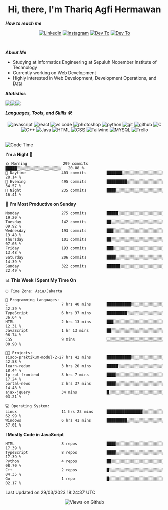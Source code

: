 <div align="center">
  <h1>Hi, there, I'm Thariq Agfi Hermawan</h1>
</div>


***How to reach me***
<p align='center'>
   <a href="https://www.linkedin.com/in/thariqagfihermawan" target="_blank"><img src="https://img.shields.io/badge/LinkedIn-0077B5?style=for-the-badge&logo=linkedin&logoColor=white" alt="LinkedIn"></a>
   <a href="https://www.instagram.com/thoriqagfi" target="_blank"><img src="https://img.shields.io/badge/Instagram-E4405F?style=for-the-badge&logo=instagram&logoColor=white" alt="Instagram"></a>
   <a href="https://medium.com/@thoriq.aghfi60" target="_blank"><img src="https://img.shields.io/badge/Medium-12100E?style=for-the-badge&logo=medium&logoColor=white" alt="Dev To"></a>
   <a href="https://linktr.ee/thoriqagfi" target="_blank"><img src="https://img.shields.io/badge/linktree-1de9b6?style=for-the-badge&logo=linktree&logoColor=white" alt="Dev To"></a>
</p>

<br>

***About Me***
- Studying at Informatics Engineering at Sepuluh Nopember Institute of Technology
- Currently working on Web Development
- Highly interested in Web Development, Development Operations, and Data

***Statistics***

<!-- [![GitHub Streak](http://github-readme-streak-stats.herokuapp.com?user=thoriqagfi&theme=dark)](https://git.io/streak-stats) -->

<div align="center">
  <div style="display: flex;">
    <img src="http://github-readme-streak-stats.herokuapp.com?user=thoriqagfi&theme=chartreuse-dark"/>
    <img src="https://github-readme-stats.vercel.app/api/top-langs/?username=thoriqagfi&layout=compact&&theme=chartreuse-dark&langs_count=8)](https://github.com/thoriqagfi"/>
    <img src="https://github-readme-stats.vercel.app/api?username=thoriqagfi&show_icons=true&theme=chartreuse-dark"/>
  </div>
</div>

<!-- [![Top Langs](https://github-readme-stats.vercel.app/api/top-langs/?username=thoriqagfi&layout=compact&&theme=chartreuse-dark&langs_count=8)](https://github.com/thoriqagfi)
< ![Agfi's GitHub stats](https://github-readme-stats.vercel.app/api?username=thoriqagfi&show_icons=true&theme=chartreuse-dark) -->

***Languages, Tools, and Skills 🛠***

  <div align="center">
    <img src="https://img.shields.io/badge/JavaScript-F7DF1E?style=for-the-badge&logo=javascript&logoColor=black" alt="javascript" />
    <img src="https://img.shields.io/badge/React-61DAFB?style=for-the-badge&logo=react&logoColor=black" alt="react" />
    <img src="https://img.shields.io/badge/vs%20code-007ACC?style=for-the-badge&logo=visual%20studio%20code&logoColor=white" alt="vs code" />
    <img src="https://img.shields.io/badge/adobe%20photoshop-31A8FF?style=for-the-badge&logo=adobe%20photoshop&logoColor=white" alt="photoshop" />
    <img src="https://img.shields.io/badge/python-3776AB?style=for-the-badge&logo=python&logoColor=white" alt="python" />
    <img src="https://img.shields.io/badge/Git-F05032?style=for-the-badge&logo=git&logoColor=white" alt="git" />
    <img src="https://img.shields.io/badge/GitHub-100000?style=for-the-badge&logo=github&logoColor=white" alt="github" />
    <img src="https://img.shields.io/badge/c-%2300599C.svg?style=for-the-badge&logo=c&logoColor=white" alt="C" />
    <img src="https://img.shields.io/badge/c++-%2300599C.svg?style=for-the-badge&logo=c%2B%2B&logoColor=white" alt="C++" />
    <img src="https://img.shields.io/badge/Java-ED8B00?style=for-the-badge&logo=java&logoColor=white" alt="Java"/>
    <img src="https://img.shields.io/badge/HTML5-E34F26?style=for-the-badge&logo=html5&logoColor=white" alt="HTML" />
    <img src="https://img.shields.io/badge/CSS-239120?&style=for-the-badge&logo=css3&logoColor=white" alt ="CSS" />
    <img src="https://img.shields.io/badge/tailwindcss-%2338B2AC.svg?style=for-the-badge&logo=tailwind-css&logoColor=white" alt="Tailwind" />
    <img src="https://img.shields.io/badge/MySQL-00000F?style=for-the-badge&logo=mysql&logoColor=white" alt="MYSQL" />
    <img src="https://img.shields.io/badge/Trello-%23026AA7.svg?style=for-the-badge&logo=Trello&logoColor=white" alt="Trello" />
  </div><br>

<!--START_SECTION:waka-->
![Code Time](http://img.shields.io/badge/Code%20Time-246%20hrs%2010%20mins-blue)

**I'm a Night 🦉** 

```text
🌞 Morning                299 commits         █████░░░░░░░░░░░░░░░░░░░░   20.88 % 
🌆 Daytime                403 commits         ███████░░░░░░░░░░░░░░░░░░   28.14 % 
🌃 Evening                495 commits         █████████░░░░░░░░░░░░░░░░   34.57 % 
🌙 Night                  235 commits         ████░░░░░░░░░░░░░░░░░░░░░   16.41 % 
```
📅 **I'm Most Productive on Sunday** 

```text
Monday                   275 commits         █████░░░░░░░░░░░░░░░░░░░░   19.20 % 
Tuesday                  142 commits         ██░░░░░░░░░░░░░░░░░░░░░░░   09.92 % 
Wednesday                193 commits         ███░░░░░░░░░░░░░░░░░░░░░░   13.48 % 
Thursday                 101 commits         ██░░░░░░░░░░░░░░░░░░░░░░░   07.05 % 
Friday                   193 commits         ███░░░░░░░░░░░░░░░░░░░░░░   13.48 % 
Saturday                 206 commits         ████░░░░░░░░░░░░░░░░░░░░░   14.39 % 
Sunday                   322 commits         ██████░░░░░░░░░░░░░░░░░░░   22.49 % 
```


📊 **This Week I Spent My Time On** 

```text
🕑︎ Time Zone: Asia/Jakarta

💬 Programming Languages: 
C                        7 hrs 40 mins       ███████████░░░░░░░░░░░░░░   42.39 % 
TypeScript               6 hrs 37 mins       █████████░░░░░░░░░░░░░░░░   36.64 % 
HTML                     2 hrs 13 mins       ███░░░░░░░░░░░░░░░░░░░░░░   12.31 % 
JavaScript               1 hr 13 mins        ██░░░░░░░░░░░░░░░░░░░░░░░   06.74 % 
CSS                      9 mins              ░░░░░░░░░░░░░░░░░░░░░░░░░   00.90 % 

🐱‍💻 Projects: 
sisop-praktikum-modul-2-27 hrs 42 mins       ███████████░░░░░░░░░░░░░░   42.58 % 
learn-redux              3 hrs 20 mins       █████░░░░░░░░░░░░░░░░░░░░   18.44 % 
fp-rpl-frontend          3 hrs 7 mins        ████░░░░░░░░░░░░░░░░░░░░░   17.24 % 
portal-news              2 hrs 37 mins       ████░░░░░░░░░░░░░░░░░░░░░   14.48 % 
ajax-jquery              34 mins             █░░░░░░░░░░░░░░░░░░░░░░░░   03.21 % 

💻 Operating System: 
Linux                    11 hrs 23 mins      ████████████████░░░░░░░░░   62.99 % 
Windows                  6 hrs 41 mins       █████████░░░░░░░░░░░░░░░░   37.01 % 
```

**I Mostly Code in JavaScript** 

```text
HTML                     8 repos             ████░░░░░░░░░░░░░░░░░░░░░   17.39 % 
TypeScript               8 repos             ████░░░░░░░░░░░░░░░░░░░░░   17.39 % 
Python                   4 repos             ██░░░░░░░░░░░░░░░░░░░░░░░   08.70 % 
C++                      2 repos             █░░░░░░░░░░░░░░░░░░░░░░░░   04.35 % 
Go                       1 repo              █░░░░░░░░░░░░░░░░░░░░░░░░   02.17 % 
```




 Last Updated on 29/03/2023 18:24:37 UTC
<!--END_SECTION:waka-->

<div align="center">
<img src="https://komarev.com/ghpvc/?username=thoriqagfi&color=blue" alt="Views on Github" />
</div>